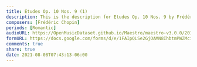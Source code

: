 ```yaml
---
title: Etudes Op. 10 Nos. 9 (1)
description: This is the description for Etudes Op. 10 Nos. 9 by Frédéric Chopin
composers: [Frédéric Chopin]
periods: [Romantic]
audioURL: https://OpenMusicDataset.github.io/Maestro/maestro-v3.0.0/2011/MIDI-Unprocessed_24_R1_2011_MID--AUDIO_R1-D9_11_Track11_wav.midi
formURL: https://docs.google.com/forms/d/e/1FAIpQLSe2GjOAMN8IhbtmPWZMcixlXihunkSUjLlI_Njn-oqkl_3B7A/viewform
comments: true
share: true
date: 2021-08-08T07:43:13-06:00
---
```

